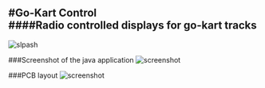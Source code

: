 #Go-Kart Control  
####Radio controlled displays for go-kart tracks  
---
 
![slpash](https://raw.githubusercontent.com/gerdb/go-kart-control/master/java/src/resources/splash.png)


###Screenshot of the java application
![screenshot](https://raw.githubusercontent.com/gerdb/go-kart-control/master/pics/screenshot1.png)

###PCB layout
![screenshot](https://raw.githubusercontent.com/gerdb/go-kart-control/master/pics/pcb1.jpg)